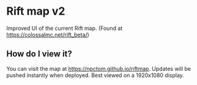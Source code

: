 # Rift map v2
Improved UI of the current Rift map. (Found at https://colossalmc.net/rift_beta/)


## How do I view it?
You can visit the map at https://npctom.github.io/riftmap. Updates will be pushed instantly when deployed. Best viewed on a 1920x1080 display.
